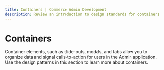```yaml
---
title: Containers | Commerce Admin Development
description: Review an introduction to design standards for containers in the Adobe Commerce and Magento Open Source Admin application.
---
```


# Containers

Container elements, such as slide-outs, modals, and tabs allow you to organize data and signal calls-to-action for users in the Admin application. Use the design patterns in this section to learn more about containers.
